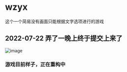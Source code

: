 # wzyx
这个一个简易没有画面只能根据文字选项进行的游戏
## 2022-07-22 弄了一晚上终于提交上来了
![image](https://user-images.githubusercontent.com/78078804/180452335-c210d6a2-3db3-42a9-b829-402bf4a056dc.png)
### 游戏目前样子，正在重构中
